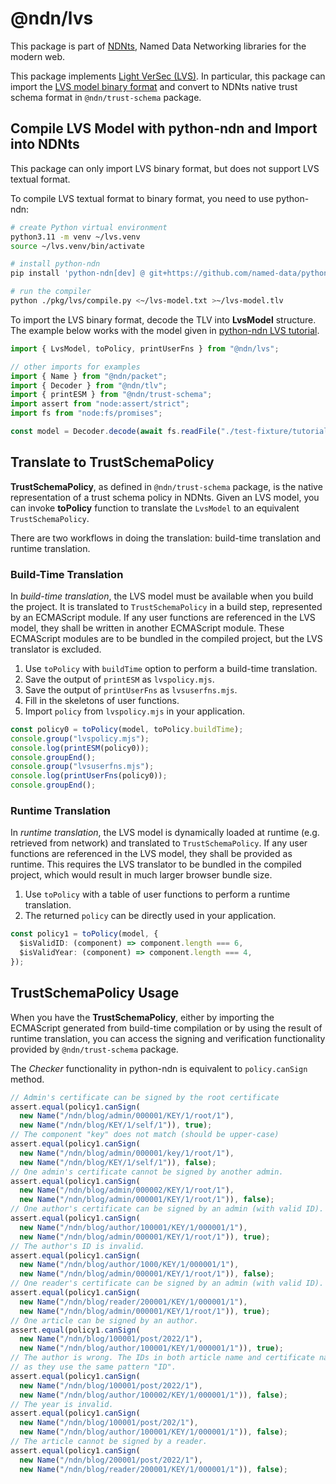 # @ndn/lvs

This package is part of [NDNts](https://yoursunny.com/p/NDNts/), Named Data Networking libraries for the modern web.

This package implements [Light VerSec (LVS)](https://python-ndn.readthedocs.io/en/latest/src/lvs/lvs.html).
In particular, this package can import the [LVS model binary format](https://python-ndn.readthedocs.io/en/latest/src/lvs/binary-format.html) and convert to NDNts native trust schema format in `@ndn/trust-schema` package.

## Compile LVS Model with python-ndn and Import into NDNts

This package can only import LVS binary format, but does not support LVS textual format.

To compile LVS textual format to binary format, you need to use python-ndn:

```bash
# create Python virtual environment
python3.11 -m venv ~/lvs.venv
source ~/lvs.venv/bin/activate

# install python-ndn
pip install 'python-ndn[dev] @ git+https://github.com/named-data/python-ndn@64938def54afd11f9766243b19bf06e6a2ccd163'

# run the compiler
python ./pkg/lvs/compile.py <~/lvs-model.txt >~/lvs-model.tlv
```

To import the LVS binary format, decode the TLV into **LvsModel** structure.
The example below works with the model given in [python-ndn LVS tutorial](https://github.com/named-data/python-ndn/blob/96ae4bfb0060435e3f19c11d37feca512a8bd1f5/docs/src/lvs/lvs.rst#tutorial).

```ts
import { LvsModel, toPolicy, printUserFns } from "@ndn/lvs";

// other imports for examples
import { Name } from "@ndn/packet";
import { Decoder } from "@ndn/tlv";
import { printESM } from "@ndn/trust-schema";
import assert from "node:assert/strict";
import fs from "node:fs/promises";

const model = Decoder.decode(await fs.readFile("./test-fixture/tutorial.tlv"), LvsModel);
```

## Translate to TrustSchemaPolicy

**TrustSchemaPolicy**, as defined in `@ndn/trust-schema` package, is the native representation of a trust schema policy in NDNts.
Given an LVS model, you can invoke **toPolicy** function to translate the `LvsModel` to an equivalent `TrustSchemaPolicy`.

There are two workflows in doing the translation: build-time translation and runtime translation.

### Build-Time Translation

In *build-time translation*, the LVS model must be available when you build the project.
It is translated to `TrustSchemaPolicy` in a build step, represented by an ECMAScript module.
If any user functions are referenced in the LVS model, they shall be written in another ECMAScript module.
These ECMAScript modules are to be bundled in the compiled project, but the LVS translator is excluded.

1. Use `toPolicy` with `buildTime` option to perform a build-time translation.
2. Save the output of `printESM` as `lvspolicy.mjs`.
3. Save the output of `printUserFns` as `lvsuserfns.mjs`.
4. Fill in the skeletons of user functions.
5. Import `policy` from `lvspolicy.mjs` in your application.

```ts
const policy0 = toPolicy(model, toPolicy.buildTime);
console.group("lvspolicy.mjs");
console.log(printESM(policy0));
console.groupEnd();
console.group("lvsuserfns.mjs");
console.log(printUserFns(policy0));
console.groupEnd();
```

### Runtime Translation

In *runtime translation*, the LVS model is dynamically loaded at runtime (e.g. retrieved from network) and translated to `TrustSchemaPolicy`.
If any user functions are referenced in the LVS model, they shall be provided as runtime.
This requires the LVS translator to be bundled in the compiled project, which would result in much larger browser bundle size.

1. Use `toPolicy` with a table of user functions to perform a runtime translation.
2. The returned `policy` can be directly used in your application.

```ts
const policy1 = toPolicy(model, {
  $isValidID: (component) => component.length === 6,
  $isValidYear: (component) => component.length === 4,
});
```

## TrustSchemaPolicy Usage

When you have the **TrustSchemaPolicy**, either by importing the ECMAScript generated from build-time compilation or by using the result of runtime translation, you can access the signing and verification functionality provided by `@ndn/trust-schema` package.

The *Checker* functionality in python-ndn is equivalent to `policy.canSign` method.

```ts
// Admin's certificate can be signed by the root certificate
assert.equal(policy1.canSign(
  new Name("/ndn/blog/admin/000001/KEY/1/root/1"),
  new Name("/ndn/blog/KEY/1/self/1")), true);
// The component "key" does not match (should be upper-case)
assert.equal(policy1.canSign(
  new Name("/ndn/blog/admin/000001/key/1/root/1"),
  new Name("/ndn/blog/KEY/1/self/1")), false);
// One admin's certificate cannot be signed by another admin.
assert.equal(policy1.canSign(
  new Name("/ndn/blog/admin/000002/KEY/1/root/1"),
  new Name("/ndn/blog/admin/000001/KEY/1/root/1")), false);
// One author's certificate can be signed by an admin (with valid ID).
assert.equal(policy1.canSign(
  new Name("/ndn/blog/author/100001/KEY/1/000001/1"),
  new Name("/ndn/blog/admin/000001/KEY/1/root/1")), true);
// The author's ID is invalid.
assert.equal(policy1.canSign(
  new Name("/ndn/blog/author/1000/KEY/1/000001/1"),
  new Name("/ndn/blog/admin/000001/KEY/1/root/1")), false);
// One reader's certificate can be signed by an admin (with valid ID).
assert.equal(policy1.canSign(
  new Name("/ndn/blog/reader/200001/KEY/1/000001/1"),
  new Name("/ndn/blog/admin/000001/KEY/1/root/1")), true);
// One article can be signed by an author.
assert.equal(policy1.canSign(
  new Name("/ndn/blog/100001/post/2022/1"),
  new Name("/ndn/blog/author/100001/KEY/1/000001/1")), true);
// The author is wrong. The IDs in both article name and certificate name should be the same,
// as they use the same pattern "ID".
assert.equal(policy1.canSign(
  new Name("/ndn/blog/100001/post/2022/1"),
  new Name("/ndn/blog/author/100002/KEY/1/000001/1")), false);
// The year is invalid.
assert.equal(policy1.canSign(
  new Name("/ndn/blog/100001/post/202/1"),
  new Name("/ndn/blog/author/100001/KEY/1/000001/1")), false);
// The article cannot be signed by a reader.
assert.equal(policy1.canSign(
  new Name("/ndn/blog/200001/post/2022/1"),
  new Name("/ndn/blog/reader/200001/KEY/1/000001/1")), false);
```
